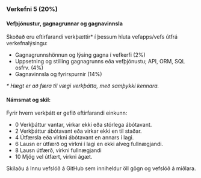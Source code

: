 ### Verkefni 5 (20%)

#### Vefþjónustur, gagnagrunnar og gagnavinnsla 
Skoðað eru eftirfarandi verkþættir* í þessum hluta vefapps/vefs útfrá verkefnalýsingu:

- Gagnagrunnshönnun og lýsing gagna í vefkerfi (2%)
-	Uppsetning og stilling gagnagrunns eða vefþjónustu; API, ORM, SQL osfrv. (4%)
-	Gagnavinnsla og fyrirspurnir (14%)
 
_* Hægt er að færa til vægi verkþátta, með samþykki kennara._

#### Námsmat og skil:

Fyrir hvern verkþátt er gefið eftirfarandi einkunn:
- 0	Verkþáttur vantar, virkar ekki eða stórlega ábótavant.
- 2	Verkþáttur ábótavant eða virkar ekki en til staðar.
- 4	Útfærsla eða virkni ábótavant en annars í lagi.
- 6	Lausn er útfærð og virkni í lagi en ekki alveg fullnægjandi.
- 8	Lausn útfærð, virkni fullnægjandi
- 10	Mjög vel útfært, virkni ágæt. 

Skilaðu á Innu vefslóð á GitHub sem inniheldur öll gögn og vefslóð á miðlara.

